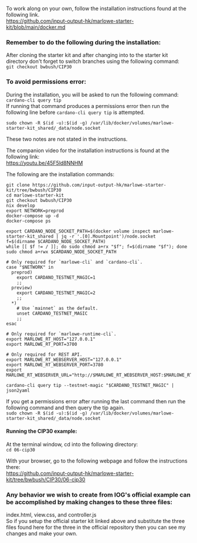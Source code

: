 To work along on your own, follow the installation instructions found at the following link.  
https://github.com/input-output-hk/marlowe-starter-kit/blob/main/docker.md  

### Remember to do the following during the installation:  
After cloning the starter kit and after changing into to the starter kit directory don't forget to switch branches using the following command:   
`git checkout bwbush/CIP30`  
  

### To avoid permissions error:   
During the installation, you will be asked to run the following command:    
`cardano-cli query tip`   
If running that command produces a permissions error then run the following line before `cardano-cli query tip` is attempted.  

`sudo chown -R $(id -u):$(id -g) /var/lib/docker/volumes/marlowe-starter-kit_shared/_data/node.socket`  

These two notes are not stated in the instructions.  
  
The companion video for the installation instructions is found at the following link:  
https://youtu.be/45F5ld8NNHM   


The following are the installation commands:  
```  
git clone https://github.com/input-output-hk/marlowe-starter-kit/tree/bwbush/CIP30   
cd marlowe-starter-kit  
git checkout bwbush/CIP30  
nix develop  
export NETWORK=preprod  
docker-compose up -d  
docker-compose ps  

```   

```   
export CARDANO_NODE_SOCKET_PATH=$(docker volume inspect marlowe-starter-kit_shared | jq -r '.[0].Mountpoint')/node.socket  
f=$(dirname $CARDANO_NODE_SOCKET_PATH)  
while [[ $f != / ]]; do sudo chmod a+rx "$f"; f=$(dirname "$f"); done  
sudo chmod a+rwx $CARDANO_NODE_SOCKET_PATH  
```  

```  
# Only required for `marlowe-cli` and `cardano-cli`.  
case "$NETWORK" in  
  preprod)  
    export CARDANO_TESTNET_MAGIC=1  
    ;;  
  preview)  
    export CARDANO_TESTNET_MAGIC=2  
    ;;  
  *)  
    # Use `mainnet` as the default.  
    unset CARDANO_TESTNET_MAGIC  
    ;;  
esac  

# Only required for `marlowe-runtime-cli`.  
export MARLOWE_RT_HOST="127.0.0.1"  
export MARLOWE_RT_PORT=3700  

# Only required for REST API.  
export MARLOWE_RT_WEBSERVER_HOST="127.0.0.1"  
export MARLOWE_RT_WEBSERVER_PORT=3780  
export MARLOWE_RT_WEBSERVER_URL="http://$MARLOWE_RT_WEBSERVER_HOST:$MARLOWE_RT_WEBSERVER_PORT"    
```  

```  
cardano-cli query tip --testnet-magic "$CARDANO_TESTNET_MAGIC" | json2yaml   
```  

If you get a permissions error after running the last command then run the following command and then query the tip again.  
`sudo chown -R $(id -u):$(id -g) /var/lib/docker/volumes/marlowe-starter-kit_shared/_data/node.socket`  


#### Running the CIP30 example:  
At the terminal window, cd into the following directory:  
`cd 06-cip30`  

With your browser, go to the following webpage and follow the instructions there:  
https://github.com/input-output-hk/marlowe-starter-kit/tree/bwbush/CIP30/06-cip30  


### Any behavior we wish to create from IOG's official example can be accomplished by making changes to these three files:   
index.html, view.css, and controller.js   
So if you setup the official starter kit linked above and substitute the three files found here for the three in the official repository then you can see my changes and make your own.   

